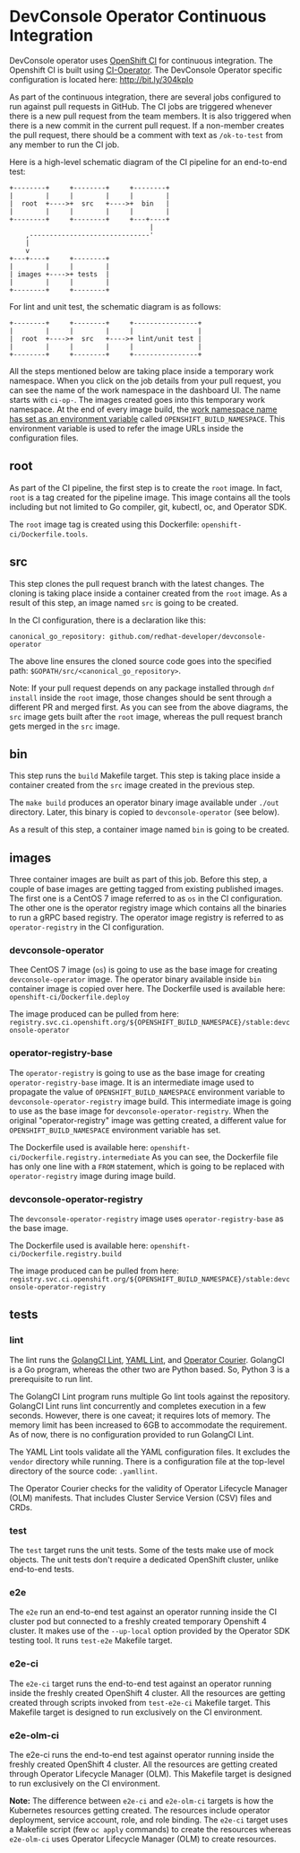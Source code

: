# DevConsole Operator Continuous Integration

DevConsole operator uses [OpenShift CI][openshift-ci] for continuous
integration.  The Openshift CI is built using
[CI-Operator][ci-operator].  The DevConsole Operator specific
configuration is located here: http://bit.ly/304kpIo

As part of the continuous integration, there are several
jobs configured to run against pull requests in GitHub.  The CI jobs
are triggered whenever there is a new pull request from the team
members.  It is also triggered when there is a new commit in the
current pull request.  If a non-member creates the pull request, there
should be a comment with text as `/ok-to-test` from any member to run
the CI job.

Here is a high-level schematic diagram of the CI pipeline for an
end-to-end test:

```
+--------+     +--------+     +--------+
|        |     |        |     |        |
|  root  +---->+  src   +---->+  bin   |
|        |     |        |     |        |
+--------+     +--------+     +---+----+
                                   |
    ,------------------------------'
    |
    v
+---+----+     +--------+
|        |     |        |
| images +---->+ tests  |
|        |     |        |
+--------+     +--------+
```

For lint and unit test, the schematic diagram is as follows:

```
+--------+     +--------+     +----------------+
|        |     |        |     |                |
|  root  +---->+  src   +---->+ lint/unit test |
|        |     |        |     |                |
+--------+     +--------+     +----------------+
```


All the steps mentioned below are taking place inside a temporary work
namespace.  When you click on the job details from your pull request,
you can see the name of the work namespace in the dashboard UI.  The
name starts with `ci-op-`.  The images created goes into this
temporary work namespace.  At the end of every image build, the [work
namespace name has set as an environment variable][namespace] called
`OPENSHIFT_BUILD_NAMESPACE`.  This environment variable is used to
refer the image URLs inside the configuration files.

## root

As part of the CI pipeline, the first step is to create the `root`
image.  In fact, `root` is a tag created for the pipeline image.  This
image contains all the tools including but not limited to Go compiler,
git, kubectl, oc, and Operator SDK.

The `root` image tag is created using this Dockerfile:
`openshift-ci/Dockerfile.tools`.

## src

This step clones the pull request branch with the latest changes.  The
cloning is taking place inside a container created from the `root`
image.  As a result of this step, an image named `src` is going to be
created.

In the CI configuration, there is a declaration like this:

```
canonical_go_repository: github.com/redhat-developer/devconsole-operator
```

The above line ensures the cloned source code goes into the specified
path: `$GOPATH/src/<canonical_go_repository>`.

Note: If your pull request depends on any package installed through
`dnf install` inside the `root` image, those changes should be sent
through a different PR and merged first.  As you can see from the
above diagrams, the `src` image gets built after the `root` image,
whereas the pull request branch gets merged in the `src` image.

## bin

This step runs the `build` Makefile target.  This step is taking place
inside a container created from the `src` image created in the
previous step.

The `make build` produces an operator binary image available under
`./out` directory.  Later, this binary is copied to
`devconsole-operator` (see below).

As a result of this step, a container image named `bin` is going to be
created.

## images

Three container images are built as part of this job.  Before this
step, a couple of base images are getting tagged from existing
published images.  The first one is a CentOS 7 image referred to as
`os` in the CI configuration.  The other one is the operator registry
image which contains all the binaries to run a gRPC based registry.
The operator image registry is referred to as `operator-registry` in
the CI configuration.

### devconsole-operator

Thee CentOS 7 image (`os`) is going to use as the base image for
creating `devconsole-operator` image.  The operator binary available
inside `bin` container image is copied over here.  The Dockerfile used
is available here: `openshift-ci/Dockerfile.deploy`

The image produced can be pulled from here:
`registry.svc.ci.openshift.org/${OPENSHIFT_BUILD_NAMESPACE}/stable:devconsole-operator`

### operator-registry-base

The `operator-registry` is going to use as the base image for creating
`operator-registry-base` image.  It is an intermediate image used to
propagate the value of `OPENSHIFT_BUILD_NAMESPACE` environment
variable to `devconsole-operator-registry` image build.  This
intermediate image is going to use as the base image for
`devconsole-operator-registry`.  When the original "operator-registry"
image was getting created, a different value for
`OPENSHIFT_BUILD_NAMESPACE` environment variable has set.

The Dockerfile used is available here:
`openshift-ci/Dockerfile.registry.intermediate` As you can see, the
Dockerfile file has only one line with a `FROM` statement, which is
going to be replaced with `operator-registry` image during image
build.

### devconsole-operator-registry

The `devconsole-operator-registry` image uses `operator-registry-base`
as the base image.

The Dockerfile used is available here:
`openshift-ci/Dockerfile.registry.build`

The image produced can be pulled from here:
`registry.svc.ci.openshift.org/${OPENSHIFT_BUILD_NAMESPACE}/stable:devconsole-operator-registry`

## tests

### lint

The lint runs the [GolangCI Lint][golangci], [YAML Lint][yaml-lint],
and [Operator Courier][operator-courier].  GolangCI is a Go program,
whereas the other two are Python based.  So, Python 3 is a
prerequisite to run lint.

The GolangCI Lint program runs multiple Go lint tools against the
repository.  GolangCI Lint runs lint concurrently and completes
execution in a few seconds.  However, there is one caveat; it requires
lots of memory.  The memory limit has been increased to 6GB to
accommodate the requirement.  As of now, there is no configuration
provided to run GolangCI Lint.

The YAML Lint tools validate all the YAML configuration files.  It
excludes the `vendor` directory while running.  There is a
configuration file at the top-level directory of the source code:
`.yamllint`.

The Operator Courier checks for the validity of Operator Lifecycle
Manager (OLM) manifests.  That includes Cluster Service Version (CSV)
files and CRDs.

### test

The `test` target runs the unit tests.  Some of the tests make use of
mock objects. The unit tests don't require a dedicated OpenShift
cluster, unlike end-to-end tests.

### e2e

The `e2e` run an end-to-end test against an operator running inside
the CI cluster pod but connected to a freshly created temporary
Openshift 4 cluster.  It makes use of the `--up-local` option provided
by the Operator SDK testing tool.  It runs `test-e2e` Makefile target.

### e2e-ci

The `e2e-ci` target runs the end-to-end test against an operator
running inside the freshly created OpenShift 4 cluster.  All the
resources are getting created through scripts invoked from
`test-e2e-ci` Makefile target.  This Makefile target is designed to
run exclusively on the CI environment.

### e2e-olm-ci

The e2e-ci runs the end-to-end test against operator running inside
the freshly created OpenShift 4 cluster.  All the resources are
getting created through Operator Lifecycle Manager (OLM).  This
Makefile target is designed to run exclusively on the CI environment.

**Note:** The difference between `e2e-ci` and `e2e-olm-ci` targets is
how the Kubernetes resources getting created. The resources include
operator deployment, service account, role, and role binding. The
`e2e-ci` target uses a Makefile script (few `oc apply` commands) to
create the resources whereas `e2e-olm-ci` uses Operator Lifecycle
Manager (OLM) to create resources.

[openshift-ci]: https://github.com/openshift/release
[ci-operator]: https://github.com/openshift/release/tree/master/ci-operator
[golangci]: https://github.com/golangci/golangci-lint
[yaml-lint]: https://github.com/adrienverge/yamllint
[operator-courier]: https://github.com/operator-framework/operator-courier
[namespace]: https://docs.okd.io/latest/dev_guide/builds/build_output.html#output-image-environment-variables
